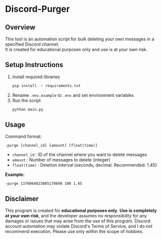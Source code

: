 # Discord-Purger

## Overview

This tool is an automation script for bulk deleting your own messages in a specified Discord channel.  
It is created for educational purposes only and use is at your own risk.

## Setup Instructions

1. Install required libraries  
   ```bash
   pip install -r requirements.txt
   ```
2. Rename `.env.example` to `.env` and set environment variables
3. Run the script  
   ```bash
   python main.py
   ```

## Usage

Command format:
```
-purge [channel_id] [amount] [float(time)]
```

- `channel_id` : ID of the channel where you want to delete messages
- `amount` : Number of messages to delete (integer)
- `float(time)` : Deletion interval (seconds, decimal. Recommended: 1.45)

**Example:**
```
-purge 1370064823085170698 100 1.45
```

## Disclaimer

This program is created for **educational purposes only**. **Use is completely at your own risk**, and the developer assumes no responsibility for any damages or issues that may arise from the use of this program. Discord account automation may violate Discord's Terms of Service, and I do not recommend execution. Please use only within the scope of hobbies.
